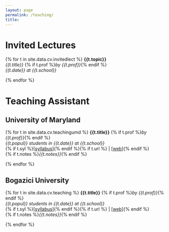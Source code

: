 ```yaml
---
layout: page
permalink: /teaching/
title:
---
```


# Invited Lectures

{% for t in site.data.cv.invitedlect %}
**{{t.topic}}** <br />
*{{t.title}}* {% if t.prof %}*by {{t.prof}}*{% endif %}<br />
*{{t.date}} at {{t.school}}*

{% endfor %}


# Teaching Assistant

## University of Maryland

{% for t in site.data.cv.teachingumd %}
**{{t.title}}** {% if t.prof %}*by {{t.prof}}*{% endif %}<br />
*{{t.popul}} students in {{t.date}} at {{t.school}}*  <br />
{% if t.syl %}[[syllabus]({{t.syl}})]{% endif %}{% if t.url %} | [[web]({{t.url}})]{% endif %}<br />
{% if t.notes %}*{{t.notes}}*{% endif %}

{% endfor %}

##  Bogazici University

{% for t in site.data.cv.teaching %}
**{{t.title}}** {% if t.prof %}*by {{t.prof}}*{% endif %}<br />
*{{t.popul}} students in {{t.date}} at {{t.school}}*  <br />
{% if t.syl %}[[syllabus]({{t.syl}})]{% endif %}{% if t.url %} | [[web]({{t.url}})]{% endif %}<br />
{% if t.notes %}*{{t.notes}}*{% endif %}

{% endfor %}
